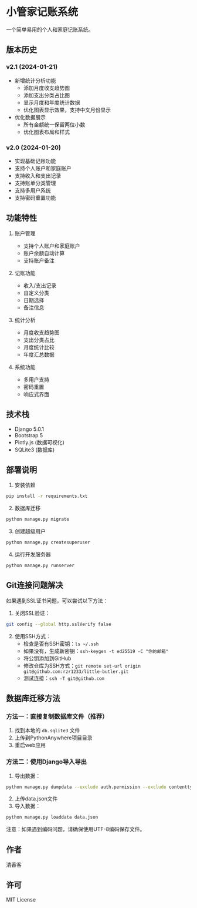 # 小管家记账系统

一个简单易用的个人和家庭记账系统。

## 版本历史

### v2.1 (2024-01-21)
- 新增统计分析功能
  - 添加月度收支趋势图
  - 添加支出分类占比图
  - 显示月度和年度统计数据
  - 优化图表显示效果，支持中文月份显示
- 优化数据展示
  - 所有金额统一保留两位小数
  - 优化图表布局和样式

### v2.0 (2024-01-20)
- 实现基础记账功能
- 支持个人账户和家庭账户
- 支持收入和支出记录
- 支持账单分类管理
- 支持多用户系统
- 支持密码重置功能

## 功能特性

1. 账户管理
   - 支持个人账户和家庭账户
   - 账户余额自动计算
   - 支持账户备注

2. 记账功能
   - 收入/支出记录
   - 自定义分类
   - 日期选择
   - 备注信息

3. 统计分析
   - 月度收支趋势图
   - 支出分类占比
   - 月度统计比较
   - 年度汇总数据

4. 系统功能
   - 多用户支持
   - 密码重置
   - 响应式界面

## 技术栈

- Django 5.0.1
- Bootstrap 5
- Plotly.js (数据可视化)
- SQLite3 (数据库)

## 部署说明

1. 安装依赖
```bash
pip install -r requirements.txt
```

2. 数据库迁移
```bash
python manage.py migrate
```

3. 创建超级用户
```bash
python manage.py createsuperuser
```

4. 运行开发服务器
```bash
python manage.py runserver
```

## Git连接问题解决

如果遇到SSL证书问题，可以尝试以下方法：

1. 关闭SSL验证：
```bash
git config --global http.sslVerify false
```

2. 使用SSH方式：
   - 检查是否有SSH密钥：`ls ~/.ssh`
   - 如果没有，生成新密钥：`ssh-keygen -t ed25519 -C "你的邮箱"`
   - 将公钥添加到GitHub
   - 修改仓库为SSH方式：`git remote set-url origin git@github.com:rzr1233/little-butler.git`
   - 测试连接：`ssh -T git@github.com`

## 数据库迁移方法

### 方法一：直接复制数据库文件（推荐）
1. 找到本地的 `db.sqlite3` 文件
2. 上传到PythonAnywhere项目目录
3. 重启web应用

### 方法二：使用Django导入导出
1. 导出数据：
```bash
python manage.py dumpdata --exclude auth.permission --exclude contenttypes > data.json
```
2. 上传data.json文件
3. 导入数据：
```bash
python manage.py loaddata data.json
```

注意：如果遇到编码问题，请确保使用UTF-8编码保存文件。

## 作者
清香客

## 许可
MIT License 